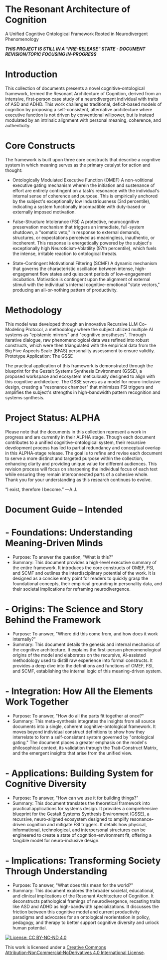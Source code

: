 # The Resonant Architecture of Cognition
A Unified Cognitive Ontological Framework Rooted in Neurodivergent Phenomenology

***THIS PROJECT IS STILL IN A "PRE-RELEASE" STATE - DOCUMENT REVISION/TOPIC FOCUSING IN-PROGRESS***

# Introduction

This collection of documents presents a novel cognitive-ontological framework, termed the Resonant Architecture of Cognition, derived from an intensive, first-person case study of a neurodivergent individual with traits of ASD and ADHD. This work challenges traditional, deficit-based models of cognition by proposing a self-consistent, alternative architecture where executive function is not driven by conventional willpower, but is instead modulated by an intrinsic alignment with personal meaning, coherence, and authenticity.


# Core Constructs

The framework is built upon three core constructs that describe a cognitive system in which meaning serves as the primary catalyst for action and thought:

- Ontologically Modulated Executive Function (OMEF)
A non-volitional executive gating mechanism wherein the initiation and sustenance of effort are entirely contingent on a task’s resonance with the individual's internal sense of coherence and purpose. This is empirically anchored by the subject's exceptionally low Industriousness (3rd percentile), indicating a system functionally incompatible with duty-based or externally imposed motivation.

- False-Structure Intolerance (FSI)
A protective, neurocognitive preservation mechanism that triggers an immediate, full-system shutdown, a "somatic veto," in response to external demands, structures, or expectations perceived as meaningless, inauthentic, or incoherent. This response is energetically powered by the subject's exceptionally high Neuroticism-Volatility (97th percentile), which fuels the intense, irritable reaction to ontological threats.

- State-Contingent Motivational Filtering (SCMF)
A dynamic mechanism that governs the characteristic oscillation between intense, high-engagement flow states and quiescent periods of low-engagement incubation. Motivation is contingent upon the alignment of external stimuli with the individual's internal cognitive-emotional "state vectors," producing an all-or-nothing pattern of productivity.


# Methodology

This model was developed through an innovative Recursive LLM Co-Modeling Protocol, a methodology where the subject utilized multiple AI systems as "epistemic mirrors" and "cognitive prostheses". Through iterative dialogue, raw phenomenological data was refined into robust constructs, which were then triangulated with the empirical data from the Big Five Aspects Scale (BFAS) personality assessment to ensure validity.
Prototype Application: The GSSE

The practical application of this framework is demonstrated through the blueprint for the Gestalt Systems Synthesis Environment (GSSE), a proposed workspace and ecosystem meticulously designed to align with this cognitive architecture. The GSSE serves as a model for neuro-inclusive design, creating a "resonance chamber" that minimizes FSI triggers and amplifies the subject's strengths in high-bandwidth pattern recognition and systems synthesis.


# Project Status: ALPHA	

Please note that the documents in this collection represent a work in progress and are currently in their ALPHA stage. Though each document contributes to a unified cognitive-ontological system, their recursive development process has led to partial redundancy and conceptual overlap in this ALPHA-stage release.
The goal is to refine and revise each document to serve a more distinct and targeted purpose within the collection, enhancing clarity and providing unique value for different audiences. This revision process will focus on sharpening the individual focus of each text while ensuring they remain interconnected parts of a cohesive whole. Thank you for your understanding as this research continues to evolve.



“I exist, therefore I become.”
—A.J.



# Document Guide – Intended 

# - Foundations: Understanding Meaning-Driven Minds

- Purpose: To answer the question, "What is this?"
- Summary: This document provides a high-level executive summary of the entire framework. It introduces the core constructs of OMEF, FSI, and SCMF and outlines the interdisciplinary potential of the work. It is designed as a concise entry point for readers to quickly grasp the foundational concepts, their empirical grounding in personality data, and their societal implications for reframing neurodivergence.

# - Origins: The Science and Story Behind the Framework

- Purpose: To answer, "Where did this come from, and how does it work internally?"
- Summary: This document details the genesis and internal mechanics of the cognitive architecture. It explains the first-person phenomenological origins of the model and elaborates on the recursive, AI-assisted methodology used to distill raw experience into formal constructs. It provides a deep dive into the definitions and functions of OMEF, FSI, and SCMF, establishing the internal logic of this meaning-driven system.

# - Integration: How All the Elements Work Together

- Purpose: To answer, "How do all the parts fit together at once?"
- Summary: This meta-synthesis integrates the insights from all source documents into a single, coherent cognitive-ontological framework. It moves beyond individual construct definitions to show how they interrelate to form a self-consistent system governed by "ontological gating." The document places a greater emphasis on the model's philosophical context, its validation through the Trait-Construct Matrix, and the emergent insights that arise from the unified view.

# - Applications: Building System for Cognitive Diversity

- Purpose: To answer, "How can we use it for building things?"
- Summary: This document translates the theoretical framework into practical applications for systems design. It provides a comprehensive blueprint for the Gestalt Systems Synthesis Environment (GSSE), a recursive, neuro-aligned ecosystem designed to amplify resonance-driven cognition and mitigate FSI triggers. It details how physical, informational, technological, and interpersonal structures can be engineered to create a state of cognition-environment fit, offering a tangible model for neuro-inclusive design.

# - Implications: Transforming Society Through Understanding

- Purpose: To answer, "What does this mean for the world?"
- Summary: This document explores the broader societal, educational, and clinical implications of the Resonant Architecture of Cognition. It deconstructs pathological framings of neurodivergence, recasting traits like ASD and ADHD as high-bandwidth specializations. It discusses the friction between this cognitive model and current productivity paradigms and advocates for an ontological reorientation in policy, pedagogy, and therapy to better support cognitive diversity and unlock human potential.








[![License: CC BY-NC-ND 4.0](https://licensebuttons.net/l/by-nc-nd/4.0/88x31.png)](https://creativecommons.org/licenses/by-nc-nd/4.0/)

This work is licensed under a [Creative Commons Attribution‑NonCommercial‑NoDerivatives 4.0 International License](https://creativecommons.org/licenses/by-nc-nd/4.0/).
